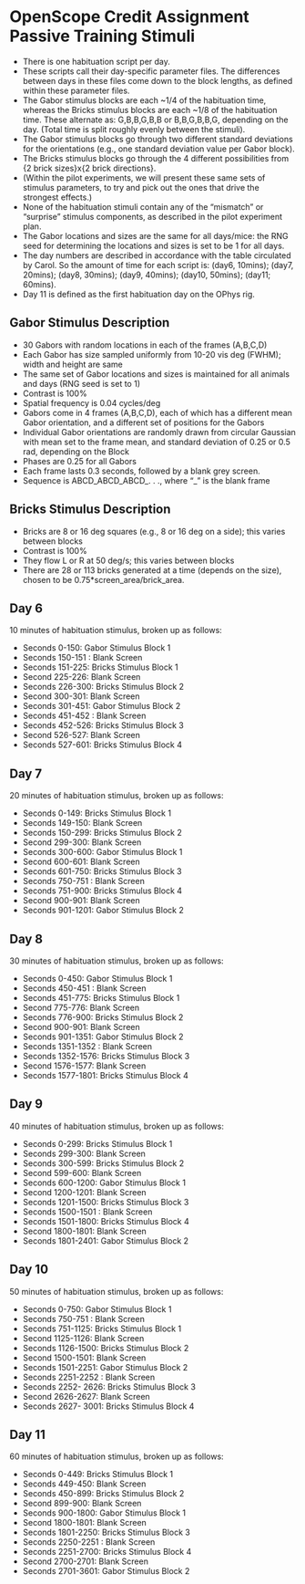 OpenScope Credit Assignment Passive Training Stimuli
====================================================

- There is one habituation script per day.
- These scripts call their day-specific parameter files. The differences between days in these files come down to the block lengths, as defined within these parameter files. 
- The Gabor stimulus blocks are each ~1/4 of the habituation time, whereas the Bricks stimulus blocks are each ~1/8 of the habituation time. These alternate as: G,B,B,G,B,B or B,B,G,B,B,G, depending on the day. (Total time is split roughly evenly between the stimuli).
- The Gabor stimulus blocks go through two different standard deviations for the orientations (e.g., one standard deviation value per Gabor block).
- The Bricks stimulus blocks go through the 4 different possibilities from {2 brick sizes}x{2 brick directions}. 
- (Within the pilot experiments, we will present these same sets of stimulus parameters, to try and pick out the ones that drive the strongest effects.)
- None of the habituation stimuli contain any of the “mismatch” or “surprise” stimulus components, as described in the pilot experiment plan.
- The Gabor locations and sizes are the same for all days/mice: the RNG seed for determining the locations and sizes is set to be 1 for all days.
- The day numbers are described in accordance with the table circulated by Carol. So the amount of time for each script is:
(day6, 10mins); (day7, 20mins); (day8, 30mins); (day9, 40mins); (day10, 50mins); (day11; 60mins).
- Day 11 is defined as the first habituation day on the OPhys rig.

Gabor Stimulus Description
--------------------------
- 30 Gabors with random locations in each of the frames (A,B,C,D)
- Each Gabor has size sampled uniformly from 10-20 vis deg (FWHM); width and height are same
- The same set of Gabor locations and sizes is maintained for all animals and days (RNG seed is set to 1)
- Contrast is 100%
- Spatial frequency is 0.04 cycles/deg
- Gabors come in 4 frames (A,B,C,D), each of which has a different mean Gabor orientation, and a different set of positions for the Gabors
- Individual Gabor orientations are randomly drawn from circular Gaussian with mean set to the frame mean, and standard deviation of 0.25 or 0.5 rad, depending on the Block
- Phases are 0.25 for all Gabors
- Each frame lasts 0.3 seconds, followed by a blank grey screen.	
- Sequence is ABCD_ABCD_ABCD_. . ., where “_” is the blank frame

Bricks Stimulus Description
---------------------------
- Bricks are 8 or 16 deg squares (e.g., 8 or 16 deg on a side); this varies between blocks
- Contrast is 100%
- They flow L or R at 50 deg/s; this varies between blocks
- There are 28 or 113 bricks generated at a time (depends on the size), chosen to be 0.75*screen_area/brick_area.

Day 6
-----
10 minutes of habituation stimulus, broken up as follows:
- Seconds 0-150: Gabor Stimulus Block 1
- Seconds 150-151 : Blank Screen
- Seconds 151-225: Bricks Stimulus Block 1
- Second 225-226: Blank Screen
- Seconds 226-300: Bricks Stimulus Block 2
- Second 300-301: Blank Screen
- Seconds 301-451: Gabor Stimulus Block 2
- Seconds 451-452 : Blank Screen
- Seconds 452-526: Bricks Stimulus Block 3
- Second 526-527: Blank Screen
- Seconds 527-601: Bricks Stimulus Block 4

Day 7
-----
20 minutes of habituation stimulus, broken up as follows:
- Seconds 0-149: Bricks Stimulus Block 1
- Seconds 149-150: Blank Screen
- Seconds 150-299: Bricks Stimulus Block 2
- Second 299-300: Blank Screen
- Seconds 300-600: Gabor Stimulus Block 1
- Second 600-601: Blank Screen
- Seconds 601-750: Bricks Stimulus Block 3
- Seconds 750-751 : Blank Screen
- Seconds 751-900: Bricks Stimulus Block 4
- Second 900-901: Blank Screen
- Seconds 901-1201: Gabor Stimulus Block 2

Day 8
-----
30 minutes of habituation stimulus, broken up as follows:
- Seconds 0-450: Gabor Stimulus Block 1
- Seconds 450-451 : Blank Screen
- Seconds 451-775: Bricks Stimulus Block 1
- Second 775-776: Blank Screen
- Seconds 776-900: Bricks Stimulus Block 2
- Second 900-901: Blank Screen
- Seconds 901-1351: Gabor Stimulus Block 2
- Seconds 1351-1352 : Blank Screen
- Seconds 1352-1576: Bricks Stimulus Block 3
- Second 1576-1577: Blank Screen
- Seconds 1577-1801: Bricks Stimulus Block 4

Day 9
-----
40 minutes of habituation stimulus, broken up as follows:
- Seconds 0-299: Bricks Stimulus Block 1
- Seconds 299-300: Blank Screen
- Seconds 300-599: Bricks Stimulus Block 2
- Second 599-600: Blank Screen
- Seconds 600-1200: Gabor Stimulus Block 1
- Second 1200-1201: Blank Screen
- Seconds 1201-1500: Bricks Stimulus Block 3
- Seconds 1500-1501 : Blank Screen
- Seconds 1501-1800: Bricks Stimulus Block 4
- Second 1800-1801: Blank Screen
- Seconds 1801-2401: Gabor Stimulus Block 2

Day 10
------
50 minutes of habituation stimulus, broken up as follows:
- Seconds 0-750: Gabor Stimulus Block 1
- Seconds 750-751 : Blank Screen
- Seconds 751-1125: Bricks Stimulus Block 1
- Second 1125-1126: Blank Screen
- Seconds 1126-1500: Bricks Stimulus Block 2
- Second 1500-1501: Blank Screen
- Seconds 1501-2251: Gabor Stimulus Block 2
- Seconds 2251-2252 : Blank Screen
- Seconds 2252- 2626: Bricks Stimulus Block 3
- Second 2626-2627: Blank Screen
- Seconds 2627- 3001: Bricks Stimulus Block 4

Day 11
------
60 minutes of habituation stimulus, broken up as follows:
- Seconds 0-449: Bricks Stimulus Block 1
- Seconds 449-450: Blank Screen
- Seconds 450-899: Bricks Stimulus Block 2
- Second 899-900: Blank Screen
- Seconds 900-1800: Gabor Stimulus Block 1
- Second 1800-1801: Blank Screen
- Seconds 1801-2250: Bricks Stimulus Block 3
- Seconds 2250-2251 : Blank Screen
- Seconds 2251-2700: Bricks Stimulus Block 4
- Second 2700-2701: Blank Screen
- Seconds 2701-3601: Gabor Stimulus Block 2
